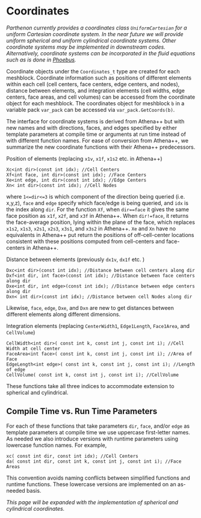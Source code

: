 # Coordinates

*Parthenon currently provides a coordinates class `UniformCartesian` for a
uniform Cartesian coordinate system. In the near future we will provide uniform
spherical and uniform cylindrical coordinate systems. Other coordinate systems
may be implemented in downstream codes. Alternatively, coordinate systems can
be incorporated in the fluid equations such as is done in
[Phoebus](https://github.com/lanl/phoebus).*

Coordinate objects under the `Coordinates_t` type are created for each
meshblock. Coordinate information such as positions of different elements
within each cell (cell centers, face centers, edge centers, and nodes),
distance between elements, and integration elements (cell widths, edge centers,
face areas, and cell volumes) can be accessed from the coordinate object for
each meshblock. The coordinates object for meshblock `b` in a variable pack
`var_pack` can be accessed via `var_pack.GetCoords(b)`.

The interface for coordinate systems is derived from Athena++ but with new
names and with directions, faces, and edges specified by either template
parameters at compile time or arguments at run time instead of with different
function names. For ease of conversion from Athena++, we summarize the new
coordinate functions with their Athena++ predecessors.

Position of elements (replacing `x1v`, `x1f`, `x1s2` etc. in Athena++)
```
Xc<int dir>(const int idx); //Cell Centers
Xf<int face, int dir>(const int idx); //Face Centers
Xe<int edge, int dir>(const int idx); //Edge Centers
Xn< int dir>(const int idx); //Cell Nodes
```
where `1<=dir<=3` is which component of the direction being queried (i.e.
x,y,z), `face` and `edge` specify which face/edge is being queried, and `idx`
is the index along `dir`.  For the function `Xf`, when `dir==face` it gives the
same face position as `x1f`, `x2f`, and `x3f` in Athena++. When `dir!=face`, it
returns the face-average position, lying within the plane of the face, which
replaces `x1s2`, `x1s3`, `x2s1`, `x2s3`, `x3s1`, and `x3s2` in Athena++. `Xe`
and `Xn` have no equivalents in Athena++ put return the positions of
off-cell-center locations consistent with these positions computed from
cell-centers and face-centers in Athena++.

Distance between elements (previously `dx1v`, `dx1f` etc. )
```
Dxc<int dir>(const int idx); //Distance between cell centers along dir
Dxf<int dir, int face>(const int idx); //Distance between face centers along dir
Dxe<int dir, int edge>(const int idx); //Distance between edge centers along dir
Dxn< int dir>(const int idx); //Distance between cell Nodes along dir
```
Likewise, `face`, `edge`, `Dxe`, and `Dxn` are new to get distances between
different elements along different dimensions.

Integration elements (replacing `CenterWidth1`, `Edge1Length`, `Face1Area`, and `CellVolume`)
```
CellWidth<int dir>( const int k, const int j, const int i); //Cell Width at cell center
FaceArea<int face>( const int k, const int j, const int i); //Area of Face
EdgeLength<int edge>( const int k, const int j, const int i); //Length of edge
CellVolume( const int k, const int j, const int i); //CellVolume
```
These functions take all three indices to accommodate extension to spherical
and cylindrical.

## Compile Time vs. Run Time Parameters

For each of these functions that take parameters `dir`, `face`, and/or `edge`
as template parameters at compile time we use uppercase first-letter names. As
needed we also introduce versions with runtime parameters using lowercase function names. For example,
```
xc( const int dir, const int idx); //Cell Centers
da( const int dir, const int k, const int j, const int i); //Face Areas
```
This convention avoids naming conflicts between simplified functions and
runtime functions. These lowercase versions are implemented on an as-needed
basis.

*This page will be expanded with the implementation of spherical and cylindrical coordinates.*
